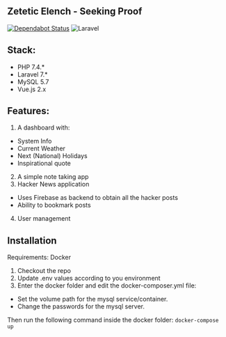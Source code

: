 Zetetic Elench - Seeking Proof
---

[![Dependabot Status](https://api.dependabot.com/badges/status?host=github&repo=elvispt/zeteticelench)](https://dependabot.com) ![Laravel](https://github.com/elvispt/zeteticelench/workflows/Laravel/badge.svg?branch=develop)

## Stack:
- PHP 7.4.*
- Laravel 7.*
- MySQL 5.7
- Vue.js 2.x

## Features:

1. A dashboard with:
  - System Info
  - Current Weather
  - Next (National) Holidays
  - Inspirational quote
2. A simple note taking app
3. Hacker News application
  - Uses Firebase as backend to obtain all the hacker posts
  - Ability to bookmark posts
4. User management

## Installation

Requirements: Docker

1. Checkout the repo
2. Update .env values according to you environment
3. Enter the docker folder and edit the docker-composer.yml file:
  - Set the volume path for the mysql service/container.
  - Change the passwords for the mysql server.

Then run the following command inside the docker folder:
`docker-compose up`

